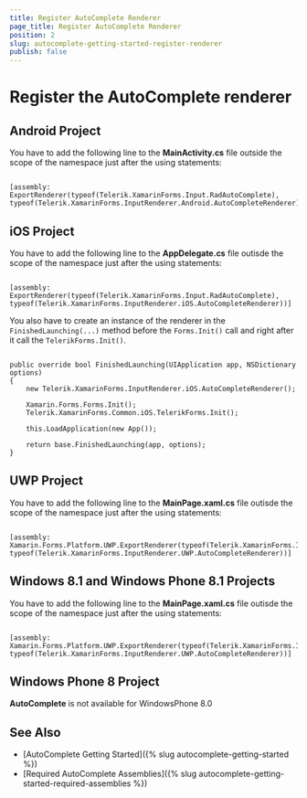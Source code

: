 ```yaml
---
title: Register AutoComplete Renderer
page_title: Register AutoComplete Renderer
position: 2
slug: autocomplete-getting-started-register-renderer
publish: false
---
```


# Register the AutoComplete renderer

## Android Project

You have to add the following line to the **MainActivity.cs** file outside the scope of the namespace just after the using statements:

<pre><code class='language-cs'>
[assembly: ExportRenderer(typeof(Telerik.XamarinForms.Input.RadAutoComplete), typeof(Telerik.XamarinForms.InputRenderer.Android.AutoCompleteRenderer))]
</code></pre>

## iOS Project

You have to add the following line to the **AppDelegate.cs** file outisde the scope of the namespace just after the using statements:

<pre><code class='language-cs'>
[assembly: ExportRenderer(typeof(Telerik.XamarinForms.Input.RadAutoComplete), typeof(Telerik.XamarinForms.InputRenderer.iOS.AutoCompleteRenderer))]
</code></pre>

You also have to create an instance of the renderer in the `FinishedLaunching(...)` method before the `Forms.Init()` call and right after it call the `TelerikForms.Init()`.

<pre><code class='language-cs'>
public override bool FinishedLaunching(UIApplication app, NSDictionary options)
{
    new Telerik.XamarinForms.InputRenderer.iOS.AutoCompleteRenderer();

    Xamarin.Forms.Forms.Init();
    Telerik.XamarinForms.Common.iOS.TelerikForms.Init();

    this.LoadApplication(new App());

    return base.FinishedLaunching(app, options);
}
</code></pre>
    
## UWP Project

You have to add the following line to the **MainPage.xaml.cs** file outisde the scope of the namespace just after the using statements:

<pre><code class='language-cs'>
[assembly: Xamarin.Forms.Platform.UWP.ExportRenderer(typeof(Telerik.XamarinForms.Input.RadAutoComplete), typeof(Telerik.XamarinForms.InputRenderer.UWP.AutoCompleteRenderer))]
</code></pre>

## Windows 8.1 and Windows Phone 8.1 Projects

You have to add the following line to the **MainPage.xaml.cs** file outisde the scope of the namespace just after the using statements:

<pre><code class='language-cs'>
[assembly: Xamarin.Forms.Platform.UWP.ExportRenderer(typeof(Telerik.XamarinForms.Input.RadAutoComplete), typeof(Telerik.XamarinForms.InputRenderer.UWP.AutoCompleteRenderer))]
</code></pre>

## Windows Phone 8 Project

**AutoComplete** is not available for WindowsPhone 8.0

## See Also

- [AutoComplete Getting Started]({% slug autocomplete-getting-started %})
- [Required AutoComplete Assemblies]({% slug autocomplete-getting-started-required-assemblies %})
